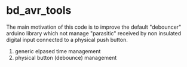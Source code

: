 # bd_avr_tools

The main motivation of this code is to improve the default "debouncer" arduino library which not manage "parasitic" received by non insulated digital input connected to a physical push button.

  1) generic elpased time management
  2) physical button (debounce) management
